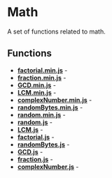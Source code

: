 # Math

A set of functions related to math.

## Functions

* [**factorial.min.js**](./factorial.min.md) - 
* [**fraction.min.js**](./fraction.min.md) - 
* [**GCD.min.js**](./GCD.min.md) - 
* [**LCM.min.js**](./LCM.min.md) - 
* [**complexNumber.min.js**](./complexNumber.min.md) - 
* [**randomBytes.min.js**](./randomBytes.min.md) - 
* [**random.min.js**](./random.min.md) - 
* [**random.js**](./random.md) - 
* [**LCM.js**](./LCM.md) - 
* [**factorial.js**](./factorial.md) - 
* [**randomBytes.js**](./randomBytes.md) - 
* [**GCD.js**](./GCD.md) - 
* [**fraction.js**](./fraction.md) - 
* [**complexNumber.js**](./complexNumber.md) - 
